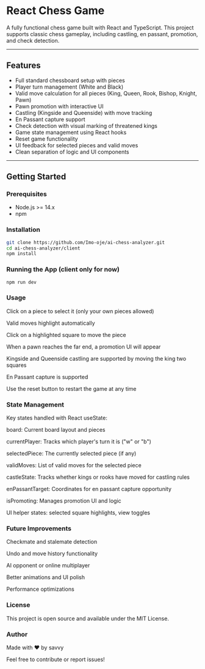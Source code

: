 # React Chess Game

A fully functional chess game built with React and TypeScript. This project supports classic chess gameplay, including castling, en passant, promotion, and check detection.

---

## Features

- Full standard chessboard setup with pieces
- Player turn management (White and Black)
- Valid move calculation for all pieces (King, Queen, Rook, Bishop, Knight, Pawn)
- Pawn promotion with interactive UI
- Castling (Kingside and Queenside) with move tracking
- En Passant capture support
- Check detection with visual marking of threatened kings
- Game state management using React hooks
- Reset game functionality
- UI feedback for selected pieces and valid moves
- Clean separation of logic and UI components

---

## Getting Started

### Prerequisites

- Node.js >= 14.x
- npm

### Installation

```bash
git clone https://github.com/Imo-oje/ai-chess-analyzer.git
cd ai-chess-analyzer/client
npm install
```

### Running the App (client only for now)

```bash
npm run dev
```

### Usage

Click on a piece to select it (only your own pieces allowed)

Valid moves highlight automatically

Click on a highlighted square to move the piece

When a pawn reaches the far end, a promotion UI will appear

Kingside and Queenside castling are supported by moving the king two squares

En Passant capture is supported

Use the reset button to restart the game at any time

### State Management

Key states handled with React useState:

board: Current board layout and pieces

currentPlayer: Tracks which player's turn it is ("w" or "b")

selectedPiece: The currently selected piece (if any)

validMoves: List of valid moves for the selected piece

castleState: Tracks whether kings or rooks have moved for castling rules

enPassantTarget: Coordinates for en passant capture opportunity

isPromoting: Manages promotion UI and logic

UI helper states: selected square highlights, view toggles

### Future Improvements

Checkmate and stalemate detection

Undo and move history functionality

AI opponent or online multiplayer

Better animations and UI polish

Performance optimizations

### License

This project is open source and available under the MIT License.

### Author

Made with ❤️ by savvy

Feel free to contribute or report issues!
